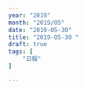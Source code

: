 ```yaml
---
year: "2019"
month: "2019/05"
date: "2019-05-30"
title: "2019-05-30 "
draft: true
tags: [
    "日報"
]

---
```


